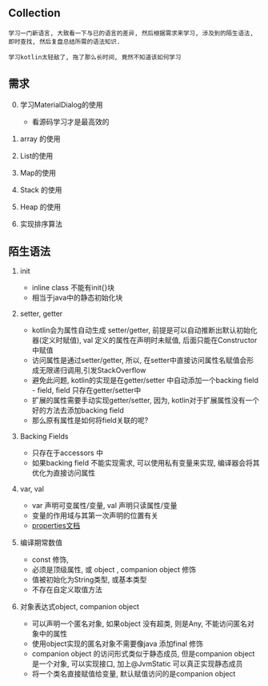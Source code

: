 
## Collection 

    学习一门新语言, 大致看一下与已的语言的差异, 然后根据需求来学习, 涉及到的陌生语法, 即时查找, 然后复盘总结所需的语法知识.

    学习kotlin太轻敌了, 拖了那么长时间, 竟然不知道该如何学习

## 需求
0. 学习MaterialDialog的使用
    - 看源码学习才是最高效的

1. array 的使用

2. List的使用

3. Map的使用

4. Stack 的使用

5. Heap 的使用

6. 实现排序算法

## 陌生语法
1. init
    - inline class 不能有init{}块
    - 相当于java中的静态初始化块

2. setter, getter
    - kotlin会为属性自动生成 setter/getter, 前提是可以自动推断出默认初始化器(定义时赋值), val 定义的属性在声明时未赋值, 后面只能在Constructor中赋值
    - 访问属性是通过setter/getter, 所以, 在setter中直接访问属性名赋值会形成无限递归调用,引发StackOverflow
    - 避免此问题, kotlin的实现是在getter/setter 中自动添加一个backing field - field, field 只存在getter/setter中
    - 扩展的属性需要手动实现getter/setter, 因为, kotlin对于扩展属性没有一个好的方法去添加backing field
    - 那么原有属性是如何将field关联的呢?

3. Backing Fields
    - 只存在于accessors 中
    - 如果backing field 不能实现需求, 可以使用私有变量来实现, 编译器会将其优化为直接访问属性

4. var, val
    - var 声明可变属性/变量, val 声明只读属性/变量
    - 变量的作用域与其第一次声明的位置有关
    - [properties文档](http://www.liying-cn.net/kotlin/docs/reference/properties.html)

5. 编译期常数值
    - const 修饰, 
    - 必须是顶级属性, 或 object , companion object 修饰
    - 值被初始化为String类型, 或基本类型
    - 不存在自定义取值方法 

6. 对象表达式object, companion object
    - 可以声明一个匿名对象, 如果object 没有超类, 则是Any, 不能访问匿名对象中的属性
    - 使用object实现的匿名对象不需要像java 添加final 修饰
    - companion object 的访问形式类似于静态成员, 但是companion object是一个对象, 可以实现接口, 加上@JvmStatic 可以真正实现静态成员
    - 将一个类名直接赋值给变量, 默认赋值访问的是companion object
